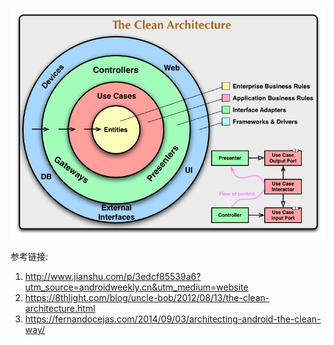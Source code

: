 
![image](CleanArchitecture.jpg)

参考链接:

1. http://www.jianshu.com/p/3edcf85539a6?utm_source=androidweekly.cn&utm_medium=website
2. https://8thlight.com/blog/uncle-bob/2012/08/13/the-clean-architecture.html
3. https://fernandocejas.com/2014/09/03/architecting-android-the-clean-way/

